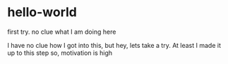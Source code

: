 # hello-world
first try. no clue what I am doing here

I have no clue how I got into this, but hey, lets take a try. At least I made it up to this step so, motivation is high
